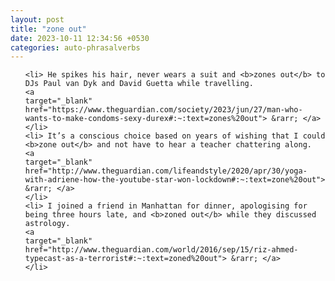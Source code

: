 ```yaml
---
layout: post
title: "zone out"
date: 2023-10-11 12:34:56 +0530
categories: auto-phrasalverbs
---
```

<ol>

    <li> He spikes his hair, never wears a suit and <b>zones out</b> to DJs Paul van Dyk and David Guetta while travelling.
    <a 
    target="_blank" 
    href="https://www.theguardian.com/society/2023/jun/27/man-who-wants-to-make-condoms-sexy-durex#:~:text=zones%20out"> &rarr; </a>
    </li>
    <li> It’s a conscious choice based on years of wishing that I could <b>zone out</b> and not have to hear a teacher chattering along.
    <a 
    target="_blank" 
    href="http://www.theguardian.com/lifeandstyle/2020/apr/30/yoga-with-adriene-how-the-youtube-star-won-lockdown#:~:text=zone%20out"> &rarr; </a>
    </li>
    <li> I joined a friend in Manhattan for dinner, apologising for being three hours late, and <b>zoned out</b> while they discussed astrology.
    <a 
    target="_blank" 
    href="http://www.theguardian.com/world/2016/sep/15/riz-ahmed-typecast-as-a-terrorist#:~:text=zoned%20out"> &rarr; </a>
    </li>